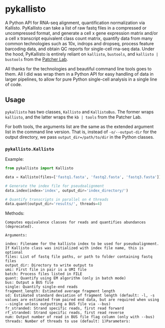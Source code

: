 # pykallisto
A Python API for RNA-seq alignment, quantification normalization via Kallisto. PyKallisto can take a list of raw fastq files in a compressed or uncompressed format, and generate a cell x gene expression matrix and/or
 a cell x transcript equivalent class count matrix, quantify data from many common technologies such as 10x, indrops and dropseq, process feature barcoding data, and obtain QC reports for single-cell rna-seq data. Under the hood, PyKallisto is entirely reliant on `kallisto`, `bustools`, and `kallisto | bustools` from the [Patcher Lab](https://pachterlab.github.io). 

 All thanks for the technologies and beautiful command line tools goes to them. All I did was wrap them in a Python API for easy handling of data in larger pipelines, to allow for pure Python single-cell analysis in a single line of code.

## Usage
`pykallisto` has two classes, `Kallisto` and `KallistoBus`. The former wraps `kallisto`, and the latter wraps the `kb | tools` from the Patcher Lab. 

For both tools, the arguments list are the same as the extended argument list in the command line version. That is, instead of `-o/--output-dir` for the output directory, we pass `output_dir=/path/to/dir` in the Python classes. 

### `pykallisto.Kallisto` 
Example:
```python
from pykallisto import Kallisto 

data = Kallisto(files=['fastq1.fasta', 'fastq2.fasta', 'fastq3.fasta'])

# Generate the index file for pseudoalignment 
data.index(index='index', output_dir='index_directory/')

# Quantify transcripts in parallel on 4 threads
data.quant(output_dir='results/', threads=4)
```

Methods:

    Computes equivalence classes for reads and quantifies abundances (deprecated).

    Arguments:

    index: Filename for the kallisto index to be used for pseudoalignment. If Kallisto class was initialized with index file name, this is optional
    files: List of fastq file paths, or path to folder containing fastq files
    output_dir: Directory to write output to
    umi: First file in pair is a UMI file
    batch: Process files listed in FILE
    quant: Quantify using EM algorithm (only in batch mode)
    bus: Output a BUS file
    single: Quantify single-end reads
    fragment_length: Estimated average fragment length
    sd: Estimated standard deviation of fragment length (default: -l, -s values are estimated from paired end data, but are required when using --single unless outputting a BUS file via --bus)
    fr_stranded: Strand specific reads, first read forward
    rf_stranded: Strand specific reads, first read reverse
    num: Output number of read in BUS file flag column (only with --bus)
    threads: Number of threads to use (default: 1)Parameters:

